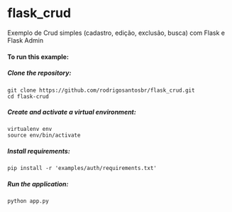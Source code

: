 # flask_crud
Exemplo de  Crud simples (cadastro, edição, exclusão, busca) com Flask e Flask Admin

#### To run this example:

##### Clone the repository:

```
git clone https://github.com/rodrigosantosbr/flask_crud.git
cd flask-crud
```

##### Create and activate a virtual environment:

```
virtualenv env
source env/bin/activate
```

##### Install requirements:

```
pip install -r 'examples/auth/requirements.txt'
```

##### Run the application:

```
python app.py
```
